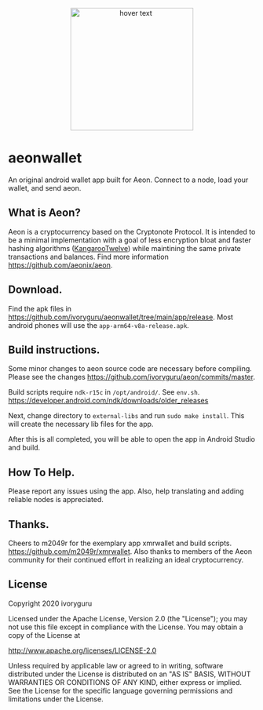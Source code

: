 <p align="center">
  <img src="Screenshot_20201125-085106_Aeon_Wallet[1].jpg" width="250" title="hover text">
</p>

# aeonwallet

An original android wallet app built for Aeon. Connect to a node, load your wallet, and send aeon.

## What is Aeon?

Aeon is a cryptocurrency based on the Cryptonote Protocol. It is intended to be a minimal implementation with a goal of less encryption bloat and faster hashing algorithms ([KangarooTwelve](https://keccak.team/kangarootwelve.html)) while maintining the same private transactions and balances. Find more information https://github.com/aeonix/aeon.

## Download.

Find the apk files in https://github.com/ivoryguru/aeonwallet/tree/main/app/release. Most android phones will use the `app-arm64-v8a-release.apk`.

## Build instructions.

Some minor changes to aeon source code are necessary before compiling. Please see the changes https://github.com/ivoryguru/aeon/commits/master.

Build scripts require `ndk-r15c` in `/opt/android/`. See `env.sh`. https://developer.android.com/ndk/downloads/older_releases

Next, change directory to `external-libs` and run `sudo make install`. This will create the necessary lib files for the app.

After this is all completed, you will be able to open the app in Android Studio and build.


## How To Help.

Please report any issues using the app. Also, help translating and adding reliable nodes is appreciated. 

## Thanks.

Cheers to m2049r for the exemplary app xmrwallet and build scripts. https://github.com/m2049r/xmrwallet.
Also thanks to members of the Aeon community for their continued effort in realizing an ideal cryptocurrency.

## License

Copyright 2020 ivoryguru

Licensed under the Apache License, Version 2.0 (the "License");
you may not use this file except in compliance with the License.
You may obtain a copy of the License at

http://www.apache.org/licenses/LICENSE-2.0

Unless required by applicable law or agreed to in writing, software
distributed under the License is distributed on an "AS IS" BASIS,
WITHOUT WARRANTIES OR CONDITIONS OF ANY KIND, either express or implied.
See the License for the specific language governing permissions and
limitations under the License.
